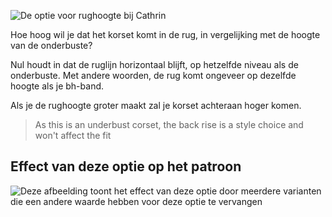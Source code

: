 ![De optie voor rughoogte bij Cathrin](./backrise.svg)

Hoe hoog wil je dat het korset komt in de rug, in vergelijking met de hoogte van de onderbuste?

Nul houdt in dat de ruglijn horizontaal blijft, op hetzelfde niveau als de onderbuste. Met andere woorden, de rug komt ongeveer op dezelfde hoogte als je bh-band.

Als je de rughoogte groter maakt zal je korset achteraan hoger komen.

> As this is an underbust corset, the back rise is a style choice and won't affect the fit

## Effect van deze optie op het patroon

![Deze afbeelding toont het effect van deze optie door meerdere varianten die een andere waarde hebben voor deze optie te vervangen](cathrin_backrise_sample.svg "Effect van deze optie op het patroon")
